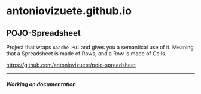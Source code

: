 # antoniovizuete.github.io
## POJO-Spreadsheet

Project that wraps `Apache POI` and gives you a semantical use of it. Meaning that a Spreadsheet is made of Rows, and a Row is made of Cells.

https://github.com/antoniovizuete/pojo-spreadsheet


---
##### Working on documentation 